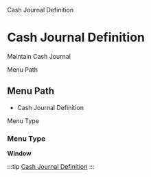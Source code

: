 
Cash Journal Definition
# Cash Journal Definition


Maintain Cash Journal

Menu Path
## Menu Path



- Cash Journal Definition

Menu Type
### Menu Type

**Window**


:::tip
[Cash Journal Definition](functional-guide/window/window-cash-journal-definition.md)
:::